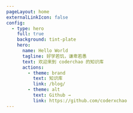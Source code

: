 ```yaml
---
pageLayout: home
externalLinkIcon: false
config:
  - type: hero
    full: true
    background: tint-plate
    hero:
      name: Hello World
      tagline: 好学若饥，谦卑若愚
      text: 欢迎来到 coderchao 的知识库
      actions:
        - theme: brand
          text: 知识库
          link: /blog/
        - theme: alt
          text: Github →
          link: https://github.com/coderxchao
---
```

